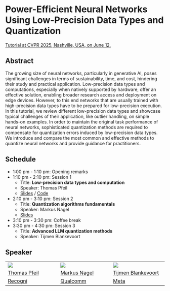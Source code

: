 # Power-Efficient Neural Networks Using Low-Precision Data Types and Quantization

[Tutorial at CVPR 2025, Nashville, USA, on June 12.](https://cvpr.thecvf.com/virtual/2025/tutorial/35922)

## Abstract
The growing size of neural networks, particularly in generative AI, poses significant challenges in terms of sustainability, time, and cost, hindering their study and practical application. Low-precision data types and computations, especially when natively supported by hardware, offer an effective solution, enabling broader research access and deployment on edge devices. However, to this end networks that are usually trained with high-precision data types have to be prepared for low-precision execution. In this tutorial, we review different low-precision data types and showcase typical challenges of their application, like outlier handling, on simple hands-on examples. In order to maintain the original task performance of neural networks, sophisticated quantization methods are required to compensate for quantization errors induced by low-precision data types. We introduce and compare the most common and effective methods to quantize neural networks and provide guidance for practitioners.

## Schedule

- 1:00 pm - 1:10 pm: Opening remarks
- 1:10 pm - 2:10 pm: Session 1
  - Title: **Low-precision data types and computation**
  - Speaker: Thomas Pfeil
  - [Slides](https://github.com/power-efficient-nn/power-efficient-nn.github.io/blob/main/slides/s1_Low-precision-data-types-and-computation.pdf) / [Code](https://github.com/power-efficient-nn/power-efficient-nn.github.io/tree/main/code)
- 2:10 pm - 3:10 pm: Session 2
  - Title: **Quantization algorithms fundamentals**
  - Speaker: Markus Nagel
  - [Slides](https://github.com/power-efficient-nn/power-efficient-nn.github.io/blob/main/slides/s2_quantization_algorithms_fundamentals.pdf)
- 3:10 pm - 3:30 pm: Coffee break
- 3:30 pm - 4:30 pm: Session 3
  - Title: **Advanced LLM quantization methods**
  - Speaker: Tijmen Blankevoort

## Speaker

<table>
  <tr>
    <td  width="20%">
      <img src="https://media.licdn.com/dms/image/v2/C4E03AQEZqm9cU69qEA/profile-displayphoto-shrink_800_800/profile-displayphoto-shrink_800_800/0/1607006591577?e=1754524800&v=beta&t=EoNXXm135cxH1dMIa51wlkTSbzhkqOhHMkeSmZgE33Q">
    </td>
    <td  width="20%">
      <img src="https://media.licdn.com/dms/image/v2/C4E03AQGvq0rqOpOBqw/profile-displayphoto-shrink_800_800/profile-displayphoto-shrink_800_800/0/1516430227052?e=1754524800&v=beta&t=889tJ9oIVAQHBW0qUxkyeg4WKKFCW4aGVGlIdXrryfA">
    </td>
    <td  width="20%">
      <img src="https://media.licdn.com/dms/image/v2/D4E03AQGAZwkHCUrwIg/profile-displayphoto-shrink_800_800/B4EZOuD8d7HEAg-/0/1733792090802?e=1754524800&v=beta&t=mSdRQ8Ibm0vFRUCb2gG0nXDx_eoCmbDENJXF-nln__U">
    </td>
  </tr>
  <tr>
    <td>
      <a href="https://www.linkedin.com/in/thomas-pfeil-6b0280a6/">Thomas Pfeil</a>
    </td>
    <td>
      <a href="https://www.linkedin.com/in/markus-nagel-2b820071/">Markus Nagel</a>
    </td>
    <td>
      <a href="https://www.linkedin.com/in/tijmen-blankevoort-a5633a24/">Tijmen Blankevoort</a>
    </td>
  </tr>
  <tr>
    <td>
      <a href="https://www.recogni.com/">Recogni</a>
    </td>
    <td>
      <a href="https://www.qualcomm.com/">Qualcomm</a>
    </td>
    <td>
      <a href="https://www.meta.com/">Meta</a>
    </td>
  </tr>
</table>
